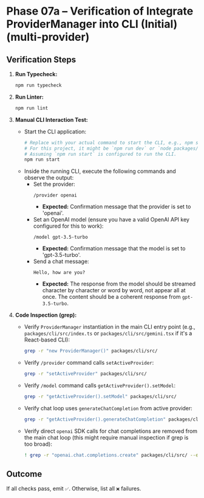 # Phase 07a – Verification of Integrate ProviderManager into CLI (Initial) (multi-provider)

## Verification Steps

1.  **Run Typecheck:**
    ```bash
    npm run typecheck
    ```
2.  **Run Linter:**
    ```bash
    npm run lint
    ```
3.  **Manual CLI Interaction Test:**

    - Start the CLI application:
      ```bash
      # Replace with your actual command to start the CLI, e.g., npm start or node dist/index.js
      # For this project, it might be `npm run dev` or `node packages/cli/dist/index.js` after a build.
      # Assuming `npm run start` is configured to run the CLI.
      npm run start
      ```
    - Inside the running CLI, execute the following commands and observe the output:
      - Set the provider:
        ```
        /provider openai
        ```
        - **Expected:** Confirmation message that the provider is set to 'openai'.
      - Set an OpenAI model (ensure you have a valid OpenAI API key configured for this to work):
        ```
        /model gpt-3.5-turbo
        ```
        - **Expected:** Confirmation message that the model is set to 'gpt-3.5-turbo'.
      - Send a chat message:
        ```
        Hello, how are you?
        ```
        - **Expected:** The response from the model should be streamed character by character or word by word, not appear all at once. The content should be a coherent response from `gpt-3.5-turbo`.

4.  **Code Inspection (grep):**
    - Verify `ProviderManager` instantiation in the main CLI entry point (e.g., `packages/cli/src/index.ts` or `packages/cli/src/gemini.tsx` if it's a React-based CLI):
      ```bash
      grep -r "new ProviderManager()" packages/cli/src/
      ```
    - Verify `/provider` command calls `setActiveProvider`:
      ```bash
      grep -r "setActiveProvider" packages/cli/src/
      ```
    - Verify `/model` command calls `getActiveProvider().setModel`:
      ```bash
      grep -r "getActiveProvider().setModel" packages/cli/src/
      ```
    - Verify chat loop uses `generateChatCompletion` from active provider:
      ```bash
      grep -r "getActiveProvider().generateChatCompletion" packages/cli/src/
      ```
    - Verify direct `openai` SDK calls for chat completions are removed from the main chat loop (this might require manual inspection if grep is too broad):
      ```bash
      ! grep -r "openai.chat.completions.create" packages/cli/src/ --exclude-dir=providers/openai
      ```

## Outcome

If all checks pass, emit `✅`. Otherwise, list all `❌` failures.
